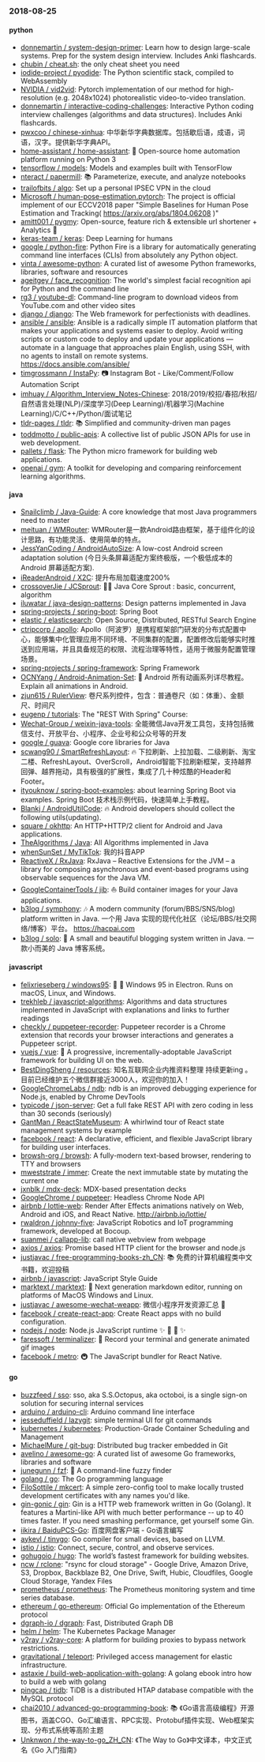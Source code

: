 ### 2018-08-25

#### python
* [donnemartin / system-design-primer](https://github.com/donnemartin/system-design-primer): Learn how to design large-scale systems. Prep for the system design interview. Includes Anki flashcards.
* [chubin / cheat.sh](https://github.com/chubin/cheat.sh): the only cheat sheet you need
* [iodide-project / pyodide](https://github.com/iodide-project/pyodide): The Python scientific stack, compiled to WebAssembly
* [NVIDIA / vid2vid](https://github.com/NVIDIA/vid2vid): Pytorch implementation of our method for high-resolution (e.g. 2048x1024) photorealistic video-to-video translation.
* [donnemartin / interactive-coding-challenges](https://github.com/donnemartin/interactive-coding-challenges): Interactive Python coding interview challenges (algorithms and data structures). Includes Anki flashcards.
* [pwxcoo / chinese-xinhua](https://github.com/pwxcoo/chinese-xinhua): 中华新华字典数据库。包括歇后语，成语，词语，汉字。提供新华字典API。
* [home-assistant / home-assistant](https://github.com/home-assistant/home-assistant): 🏡 Open-source home automation platform running on Python 3
* [tensorflow / models](https://github.com/tensorflow/models): Models and examples built with TensorFlow
* [nteract / papermill](https://github.com/nteract/papermill): 📚 Parameterize, execute, and analyze notebooks
* [trailofbits / algo](https://github.com/trailofbits/algo): Set up a personal IPSEC VPN in the cloud
* [Microsoft / human-pose-estimation.pytorch](https://github.com/Microsoft/human-pose-estimation.pytorch): The project is official implement of our ECCV2018 paper "Simple Baselines for Human Pose Estimation and Tracking( https://arxiv.org/abs/1804.06208 )"
* [amitt001 / pygmy](https://github.com/amitt001/pygmy): Open-source, feature rich & extensible url shortener + Analytics 🍪
* [keras-team / keras](https://github.com/keras-team/keras): Deep Learning for humans
* [google / python-fire](https://github.com/google/python-fire): Python Fire is a library for automatically generating command line interfaces (CLIs) from absolutely any Python object.
* [vinta / awesome-python](https://github.com/vinta/awesome-python): A curated list of awesome Python frameworks, libraries, software and resources
* [ageitgey / face_recognition](https://github.com/ageitgey/face_recognition): The world's simplest facial recognition api for Python and the command line
* [rg3 / youtube-dl](https://github.com/rg3/youtube-dl): Command-line program to download videos from YouTube.com and other video sites
* [django / django](https://github.com/django/django): The Web framework for perfectionists with deadlines.
* [ansible / ansible](https://github.com/ansible/ansible): Ansible is a radically simple IT automation platform that makes your applications and systems easier to deploy. Avoid writing scripts or custom code to deploy and update your applications — automate in a language that approaches plain English, using SSH, with no agents to install on remote systems. https://docs.ansible.com/ansible/
* [timgrossmann / InstaPy](https://github.com/timgrossmann/InstaPy): 📷 Instagram Bot - Like/Comment/Follow Automation Script
* [imhuay / Algorithm_Interview_Notes-Chinese](https://github.com/imhuay/Algorithm_Interview_Notes-Chinese): 2018/2019/校招/春招/秋招/自然语言处理(NLP)/深度学习(Deep Learning)/机器学习(Machine Learning)/C/C++/Python/面试笔记
* [tldr-pages / tldr](https://github.com/tldr-pages/tldr): 📚 Simplified and community-driven man pages
* [toddmotto / public-apis](https://github.com/toddmotto/public-apis): A collective list of public JSON APIs for use in web development.
* [pallets / flask](https://github.com/pallets/flask): The Python micro framework for building web applications.
* [openai / gym](https://github.com/openai/gym): A toolkit for developing and comparing reinforcement learning algorithms.

#### java
* [Snailclimb / Java-Guide](https://github.com/Snailclimb/Java-Guide): A core knowledge that most Java programmers need to master
* [meituan / WMRouter](https://github.com/meituan/WMRouter): WMRouter是一款Android路由框架，基于组件化的设计思路，有功能灵活、使用简单的特点。
* [JessYanCoding / AndroidAutoSize](https://github.com/JessYanCoding/AndroidAutoSize): A low-cost Android screen adaptation solution (今日头条屏幕适配方案终极版，一个极低成本的 Android 屏幕适配方案).
* [iReaderAndroid / X2C](https://github.com/iReaderAndroid/X2C): 提升布局加载速度200%
* [crossoverJie / JCSprout](https://github.com/crossoverJie/JCSprout): 👨‍🎓 Java Core Sprout : basic, concurrent, algorithm
* [iluwatar / java-design-patterns](https://github.com/iluwatar/java-design-patterns): Design patterns implemented in Java
* [spring-projects / spring-boot](https://github.com/spring-projects/spring-boot): Spring Boot
* [elastic / elasticsearch](https://github.com/elastic/elasticsearch): Open Source, Distributed, RESTful Search Engine
* [ctripcorp / apollo](https://github.com/ctripcorp/apollo): Apollo（阿波罗）是携程框架部门研发的分布式配置中心，能够集中化管理应用不同环境、不同集群的配置，配置修改后能够实时推送到应用端，并且具备规范的权限、流程治理等特性，适用于微服务配置管理场景。
* [spring-projects / spring-framework](https://github.com/spring-projects/spring-framework): Spring Framework
* [OCNYang / Android-Animation-Set](https://github.com/OCNYang/Android-Animation-Set): 🦄 Android 所有动画系列详尽教程。 Explain all animations in Android.
* [zjun615 / RulerView](https://github.com/zjun615/RulerView): 卷尺系列控件，包含：普通卷尺（如：体重）、金额尺、时间尺
* [eugenp / tutorials](https://github.com/eugenp/tutorials): The "REST With Spring" Course:
* [Wechat-Group / weixin-java-tools](https://github.com/Wechat-Group/weixin-java-tools): 全能微信Java开发工具包，支持包括微信支付、开放平台、小程序、企业号和公众号等的开发
* [google / guava](https://github.com/google/guava): Google core libraries for Java
* [scwang90 / SmartRefreshLayout](https://github.com/scwang90/SmartRefreshLayout): 🔥 下拉刷新、上拉加载、二级刷新、淘宝二楼、RefreshLayout、OverScroll，Android智能下拉刷新框架，支持越界回弹、越界拖动，具有极强的扩展性，集成了几十种炫酷的Header和 Footer。
* [ityouknow / spring-boot-examples](https://github.com/ityouknow/spring-boot-examples): about learning Spring Boot via examples. Spring Boot 技术栈示例代码，快速简单上手教程。
* [Blankj / AndroidUtilCode](https://github.com/Blankj/AndroidUtilCode): 🔥 Android developers should collect the following utils(updating).
* [square / okhttp](https://github.com/square/okhttp): An HTTP+HTTP/2 client for Android and Java applications.
* [TheAlgorithms / Java](https://github.com/TheAlgorithms/Java): All Algorithms implemented in Java
* [whenSunSet / MyTikTok](https://github.com/whenSunSet/MyTikTok): 我的抖音APP
* [ReactiveX / RxJava](https://github.com/ReactiveX/RxJava): RxJava – Reactive Extensions for the JVM – a library for composing asynchronous and event-based programs using observable sequences for the Java VM.
* [GoogleContainerTools / jib](https://github.com/GoogleContainerTools/jib): ⛵️ Build container images for your Java applications.
* [b3log / symphony](https://github.com/b3log/symphony): 🎶 A modern community (forum/BBS/SNS/blog) platform written in Java. 一个用 Java 实现的现代化社区（论坛/BBS/社交网络/博客）平台。 https://hacpai.com
* [b3log / solo](https://github.com/b3log/solo): 🎸 A small and beautiful blogging system written in Java. 一款小而美的 Java 博客系统。

#### javascript
* [felixrieseberg / windows95](https://github.com/felixrieseberg/windows95): 💩 🚀 Windows 95 in Electron. Runs on macOS, Linux, and Windows.
* [trekhleb / javascript-algorithms](https://github.com/trekhleb/javascript-algorithms): Algorithms and data structures implemented in JavaScript with explanations and links to further readings
* [checkly / puppeteer-recorder](https://github.com/checkly/puppeteer-recorder): Puppeteer recorder is a Chrome extension that records your browser interactions and generates a Puppeteer script.
* [vuejs / vue](https://github.com/vuejs/vue): 🖖 A progressive, incrementally-adoptable JavaScript framework for building UI on the web.
* [BestDingSheng / resources](https://github.com/BestDingSheng/resources): 知名互联网企业内推资料整理 持续更新ing 。 目前已经维护五个微信群接近3000人，欢迎你的加入！
* [GoogleChromeLabs / ndb](https://github.com/GoogleChromeLabs/ndb): ndb is an improved debugging experience for Node.js, enabled by Chrome DevTools
* [typicode / json-server](https://github.com/typicode/json-server): Get a full fake REST API with zero coding in less than 30 seconds (seriously)
* [GantMan / ReactStateMuseum](https://github.com/GantMan/ReactStateMuseum): A whirlwind tour of React state management systems by example
* [facebook / react](https://github.com/facebook/react): A declarative, efficient, and flexible JavaScript library for building user interfaces.
* [browsh-org / browsh](https://github.com/browsh-org/browsh): A fully-modern text-based browser, rendering to TTY and browsers
* [mweststrate / immer](https://github.com/mweststrate/immer): Create the next immutable state by mutating the current one
* [jxnblk / mdx-deck](https://github.com/jxnblk/mdx-deck): MDX-based presentation decks
* [GoogleChrome / puppeteer](https://github.com/GoogleChrome/puppeteer): Headless Chrome Node API
* [airbnb / lottie-web](https://github.com/airbnb/lottie-web): Render After Effects animations natively on Web, Android and iOS, and React Native. http://airbnb.io/lottie/
* [rwaldron / johnny-five](https://github.com/rwaldron/johnny-five): JavaScript Robotics and IoT programming framework, developed at Bocoup.
* [suanmei / callapp-lib](https://github.com/suanmei/callapp-lib): call native webview from webpage
* [axios / axios](https://github.com/axios/axios): Promise based HTTP client for the browser and node.js
* [justjavac / free-programming-books-zh_CN](https://github.com/justjavac/free-programming-books-zh_CN): 📚 免费的计算机编程类中文书籍，欢迎投稿
* [airbnb / javascript](https://github.com/airbnb/javascript): JavaScript Style Guide
* [marktext / marktext](https://github.com/marktext/marktext): 📝 Next generation markdown editor, running on platforms of MacOS Windows and Linux.
* [justjavac / awesome-wechat-weapp](https://github.com/justjavac/awesome-wechat-weapp): 微信小程序开发资源汇总 💯
* [facebook / create-react-app](https://github.com/facebook/create-react-app): Create React apps with no build configuration.
* [nodejs / node](https://github.com/nodejs/node): Node.js JavaScript runtime ✨ 🐢 🚀 ✨
* [faressoft / terminalizer](https://github.com/faressoft/terminalizer): 🦄 Record your terminal and generate animated gif images
* [facebook / metro](https://github.com/facebook/metro): 🚇 The JavaScript bundler for React Native.

#### go
* [buzzfeed / sso](https://github.com/buzzfeed/sso): sso, aka S.S.Octopus, aka octoboi, is a single sign-on solution for securing internal services
* [arduino / arduino-cli](https://github.com/arduino/arduino-cli): Arduino command line interface
* [jesseduffield / lazygit](https://github.com/jesseduffield/lazygit): simple terminal UI for git commands
* [kubernetes / kubernetes](https://github.com/kubernetes/kubernetes): Production-Grade Container Scheduling and Management
* [MichaelMure / git-bug](https://github.com/MichaelMure/git-bug): Distributed bug tracker embedded in Git
* [avelino / awesome-go](https://github.com/avelino/awesome-go): A curated list of awesome Go frameworks, libraries and software
* [junegunn / fzf](https://github.com/junegunn/fzf): 🌸 A command-line fuzzy finder
* [golang / go](https://github.com/golang/go): The Go programming language
* [FiloSottile / mkcert](https://github.com/FiloSottile/mkcert): A simple zero-config tool to make locally trusted development certificates with any names you'd like.
* [gin-gonic / gin](https://github.com/gin-gonic/gin): Gin is a HTTP web framework written in Go (Golang). It features a Martini-like API with much better performance -- up to 40 times faster. If you need smashing performance, get yourself some Gin.
* [iikira / BaiduPCS-Go](https://github.com/iikira/BaiduPCS-Go): 百度网盘客户端 - Go语言编写
* [aykevl / tinygo](https://github.com/aykevl/tinygo): Go compiler for small devices, based on LLVM.
* [istio / istio](https://github.com/istio/istio): Connect, secure, control, and observe services.
* [gohugoio / hugo](https://github.com/gohugoio/hugo): The world’s fastest framework for building websites.
* [ncw / rclone](https://github.com/ncw/rclone): "rsync for cloud storage" - Google Drive, Amazon Drive, S3, Dropbox, Backblaze B2, One Drive, Swift, Hubic, Cloudfiles, Google Cloud Storage, Yandex Files
* [prometheus / prometheus](https://github.com/prometheus/prometheus): The Prometheus monitoring system and time series database.
* [ethereum / go-ethereum](https://github.com/ethereum/go-ethereum): Official Go implementation of the Ethereum protocol
* [dgraph-io / dgraph](https://github.com/dgraph-io/dgraph): Fast, Distributed Graph DB
* [helm / helm](https://github.com/helm/helm): The Kubernetes Package Manager
* [v2ray / v2ray-core](https://github.com/v2ray/v2ray-core): A platform for building proxies to bypass network restrictions.
* [gravitational / teleport](https://github.com/gravitational/teleport): Privileged access management for elastic infrastructure.
* [astaxie / build-web-application-with-golang](https://github.com/astaxie/build-web-application-with-golang): A golang ebook intro how to build a web with golang
* [pingcap / tidb](https://github.com/pingcap/tidb): TiDB is a distributed HTAP database compatible with the MySQL protocol
* [chai2010 / advanced-go-programming-book](https://github.com/chai2010/advanced-go-programming-book): 📚 《Go语言高级编程》开源图书，涵盖CGO、Go汇编语言、RPC实现、Protobuf插件实现、Web框架实现、分布式系统等高阶主题
* [Unknwon / the-way-to-go_ZH_CN](https://github.com/Unknwon/the-way-to-go_ZH_CN): 《The Way to Go》中文译本，中文正式名《Go 入门指南》
